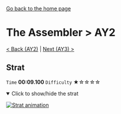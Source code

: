 [Go back to the home page](https://github.com/Doublevil/scbspeedrun)

# The Assembler > AY2

[< Back (AY2)](https://github.com/Doublevil/scbspeedrun/blob/main/levels/A/AY2.md) | [Next (AY3) >](https://github.com/Doublevil/scbspeedrun/blob/main/levels/A/AY3.md)

## Strat

`Time` **00:09.100** `Difficulty` ★☆☆☆☆
<details open>
  <summary>Click to show/hide the strat</summary>

  [![Strat animation](https://github.com/Doublevil/scbspeedrun/blob/main/media/levels/A/AY2_Strat.webp)](https://github.com/Doublevil/scbspeedrun/blob/main/media/levels/A/AY2_Strat.mp4)
</details>

